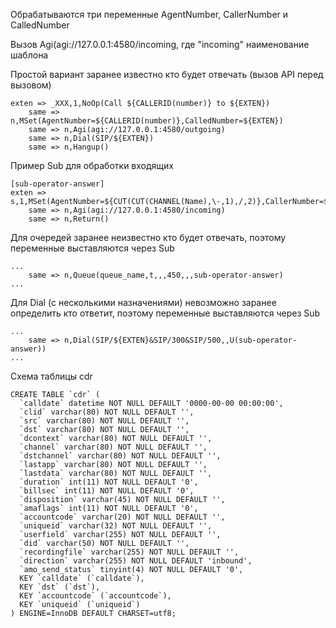 Обрабатываются три переменные AgentNumber, CallerNumber и CalledNumber

Вызов Agi(agi://127.0.0.1:4580/incoming, где "incoming" наименование шаблона

Простой вариант заранее известно кто будет отвечать (вызов API перед вызовом)
```
exten => _XXX,1,NoOp(Call ${CALLERID(number)} to ${EXTEN})
    same => n,MSet(AgentNumber=${CALLERID(number)},CalledNumber=${EXTEN})
    same => n,Agi(agi://127.0.0.1:4580/outgoing)
    same => n,Dial(SIP/${EXTEN})
    same => n,Hangup()
```

Пример Sub для обработки входящих
```
[sub-operator-answer]
exten => s,1,MSet(AgentNumber=${CUT(CUT(CHANNEL(Name),\-,1),/,2)},CallerNumber=${CONNECTEDLINE(number)})
    same => n,Agi(agi://127.0.0.1:4580/incoming)
    same => n,Return()
```

Для очередей заранее неизвестно кто будет отвечать, поэтому переменные выставляются через Sub
```
...
    same => n,Queue(queue_name,t,,,450,,,sub-operator-answer)
...
```

Для Dial (с несколькими назначениями) невозможно заранее определить кто ответит,
поэтому переменные выставляются через Sub
```
...
    same => n,Dial(SIP/${EXTEN}&SIP/300&SIP/500,,U(sub-operator-answer))
...
```

Схема таблицы cdr

```
CREATE TABLE `cdr` (
  `calldate` datetime NOT NULL DEFAULT '0000-00-00 00:00:00',
  `clid` varchar(80) NOT NULL DEFAULT '',
  `src` varchar(80) NOT NULL DEFAULT '',
  `dst` varchar(80) NOT NULL DEFAULT '',
  `dcontext` varchar(80) NOT NULL DEFAULT '',
  `channel` varchar(80) NOT NULL DEFAULT '',
  `dstchannel` varchar(80) NOT NULL DEFAULT '',
  `lastapp` varchar(80) NOT NULL DEFAULT '',
  `lastdata` varchar(80) NOT NULL DEFAULT '',
  `duration` int(11) NOT NULL DEFAULT '0',
  `billsec` int(11) NOT NULL DEFAULT '0',
  `disposition` varchar(45) NOT NULL DEFAULT '',
  `amaflags` int(11) NOT NULL DEFAULT '0',
  `accountcode` varchar(20) NOT NULL DEFAULT '',
  `uniqueid` varchar(32) NOT NULL DEFAULT '',
  `userfield` varchar(255) NOT NULL DEFAULT '',
  `did` varchar(50) NOT NULL DEFAULT '',
  `recordingfile` varchar(255) NOT NULL DEFAULT '',
  `direction` varchar(255) NOT NULL DEFAULT 'inbound',
  `amo_send_status` tinyint(4) NOT NULL DEFAULT '0',
  KEY `calldate` (`calldate`),
  KEY `dst` (`dst`),
  KEY `accountcode` (`accountcode`),
  KEY `uniqueid` (`uniqueid`)
) ENGINE=InnoDB DEFAULT CHARSET=utf8;
```
